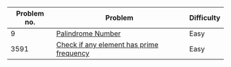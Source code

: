 | Problem no. | Problem | Difficulty |
|-------------|---------|------------|
| 9 | [Palindrome Number](https://leetcode.com/problems/palindrome-number/solutions/7048109/palindrome-number-check-no-string-conver-wdk6) | Easy |
| 3591        | [Check if any element has prime frequency ](https://leetcode.com/problems/check-if-any-element-has-prime-frequency/solutions/7043214/3591-check-if-any-element-has-prime-freq-wjdm) | Easy |

